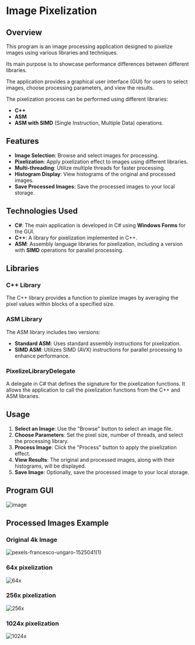   # Image Pixelization

## Overview

This program is an image processing application designed to pixelize images using various libraries and techniques. 

Its main purpose is to showcase performance differences between different libraries.

The application provides a graphical user interface (GUI) for users to select images, choose processing parameters, and view the results.  

The pixelization process can be performed using different libraries:
- **C++**
- **ASM**
- **ASM with SIMD** (Single Instruction, Multiple Data) operations.

## Features

- **Image Selection**: Browse and select images for processing.
- **Pixelization**: Apply pixelization effect to images using different libraries.
- **Multi-threading**: Utilize multiple threads for faster processing.
- **Histogram Display**: View histograms of the original and processed images.
- **Save Processed Images**: Save the processed images to your local storage.

## Technologies Used

- **C#**: The main application is developed in C# using **Windows Forms** for the GUI.
- **C++**: A library for pixelization implemented in C++.
- **ASM**: Assembly language libraries for pixelization, including a version with **SIMD** operations for parallel processing.

## Libraries

### C++ Library
The C++ library provides a function to pixelize images by averaging the pixel values within blocks of a specified size.

### ASM Library
The ASM library includes two versions:
- **Standard ASM**: Uses standard assembly instructions for pixelization.
- **SIMD ASM**: Utilizes SIMD (AVX) instructions for parallel processing to enhance performance.

### PixelizeLibraryDelegate
A delegate in C# that defines the signature for the pixelization functions. It allows the application to call the pixelization functions from the C++ and ASM libraries.

## Usage

1. **Select an Image**: Use the "Browse" button to select an image file.
2. **Choose Parameters**: Set the pixel size, number of threads, and select the processing library.
3. **Process Image**: Click the "Process" button to apply the pixelization effect.
4. **View Results**: The original and processed images, along with their histograms, will be displayed.
5. **Save Image**: Optionally, save the processed image to your local storage.

## Program GUI

![image](https://github.com/user-attachments/assets/b4485e1f-418a-4119-a8d5-05d4560128f7)


## Processed Images Example

### Original 4k Image
![pexels-francesco-ungaro-1525041(1)](https://github.com/user-attachments/assets/4a4229d1-4a71-46ea-b15e-1e0dffc928c0)

### 64x pixelization
![64x](https://github.com/user-attachments/assets/29d28cc2-9a1e-47a5-9fc9-7d3ba0761527)

### 256x pixelization
![256x](https://github.com/user-attachments/assets/b5cd4415-924f-41d5-97ce-0791e689678a)

### 1024x pixelization
![1024x](https://github.com/user-attachments/assets/1458668c-559d-47dd-b8b2-f3573dc53594)
